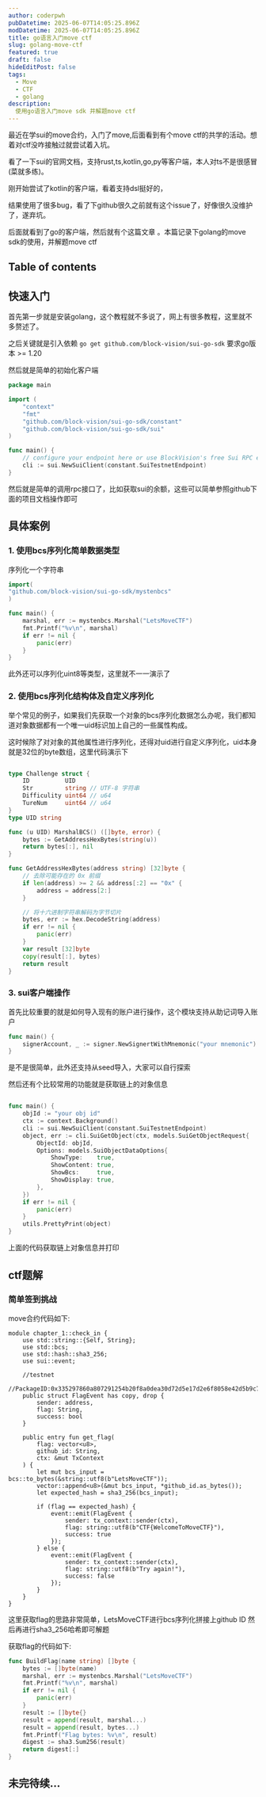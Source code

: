 ```yaml
---
author: coderpwh
pubDatetime: 2025-06-07T14:05:25.896Z
modDatetime: 2025-06-07T14:05:25.896Z
title: go语言入门move ctf
slug: golang-move-ctf
featured: true
draft: false
hideEditPost: false
tags:
  - Move
  - CTF
  - golang
description:
  使用go语言入门move sdk 并解题move ctf
---
```


最近在学sui的move合约，入门了move,后面看到有个move ctf的共学的活动。想着对ctf没咋接触过就尝试着入坑。


看了一下sui的官网文档，支持rust,ts,kotlin,go,py等客户端，本人对ts不是很感冒(菜就多练)。

刚开始尝试了kotlin的客户端，看着支持dsl挺好的，

结果使用了很多bug，看了下github很久之前就有这个issue了，好像很久没维护了，遂弃坑。

后面就看到了go的客户端，然后就有个这篇文章
。本篇记录下golang的move sdk的使用，并解题move ctf

## Table of contents

## 快速入门

首先第一步就是安装golang，这个教程就不多说了，网上有很多教程，这里就不多赘述了。

之后关键就是引入依赖 `go get github.com/block-vision/sui-go-sdk` 要求go版本 >= 1.20

然后就是简单的初始化客户端

```go
package main

import (
	"context"
	"fmt"
    "github.com/block-vision/sui-go-sdk/constant"
	"github.com/block-vision/sui-go-sdk/sui"
)

func main() {
	// configure your endpoint here or use BlockVision's free Sui RPC endpoint
	cli := sui.NewSuiClient(constant.SuiTestnetEndpoint)
}

```

然后就是简单的调用rpc接口了，比如获取sui的余额，这些可以简单参照github下面的项目文档操作即可

## 具体案例

### 1. 使用bcs序列化简单数据类型

序列化一个字符串
```go
import(
"github.com/block-vision/sui-go-sdk/mystenbcs"
)

func main() {
    marshal, err := mystenbcs.Marshal("LetsMoveCTF")
	fmt.Printf("%v\n", marshal)
	if err != nil {
		panic(err)
	}
}
```

此外还可以序列化uint8等类型，这里就不一一演示了

### 2. 使用bcs序列化结构体及自定义序列化

举个常见的例子，如果我们先获取一个对象的bcs序列化数据怎么办呢，我们都知道对象数据都有一个唯一uid标识加上自己的一些属性构成。

这时候除了对对象的其他属性进行序列化，还得对uid进行自定义序列化，uid本身就是32位的byte数组，这里代码演示下

```go

type Challenge struct {
	ID          UID
	Str         string // UTF-8 字符串
	Difficulity uint64 // u64
	TureNum     uint64 // u64
}
type UID string

func (u UID) MarshalBCS() ([]byte, error) {
	bytes := GetAddressHexBytes(string(u))
	return bytes[:], nil
}

func GetAddressHexBytes(address string) [32]byte {
	// 去除可能存在的 0x 前缀
	if len(address) >= 2 && address[:2] == "0x" {
		address = address[2:]
	}

	// 将十六进制字符串解码为字节切片
	bytes, err := hex.DecodeString(address)
	if err != nil {
		panic(err)
	}
	var result [32]byte
	copy(result[:], bytes)
	return result
}

```

### 3. sui客户端操作

首先比较重要的就是如何导入现有的账户进行操作，这个模块支持从助记词导入账户

```go
func main() { 
    signerAccount, _ := signer.NewSignertWithMnemonic("your mnemonic")
}
```

是不是很简单，此外还支持从seed导入，大家可以自行探索

然后还有个比较常用的功能就是获取链上的对象信息

```go

func main() { 
    objId := "your obj id"
    ctx := context.Background()
	cli := sui.NewSuiClient(constant.SuiTestnetEndpoint)
	object, err := cli.SuiGetObject(ctx, models.SuiGetObjectRequest{
		ObjectId: objId,
		Options: models.SuiObjectDataOptions{
			ShowType:    true,
			ShowContent: true,
			ShowBcs:     true,
			ShowDisplay: true,
		},
	})
	if err != nil {
		panic(err)
	}
	utils.PrettyPrint(object)
}

```

上面的代码获取链上对象信息并打印

## ctf题解

### 简单签到挑战

move合约代码如下:

```move
module chapter_1::check_in {
    use std::string::{Self, String};
    use std::bcs;
    use std::hash::sha3_256;
    use sui::event;

    //testnet
    //PackageID:0x335297860a807291254b20f8a0dea30d72d5e17d2e6f8058e42d5b9c72f0f0ef
    public struct FlagEvent has copy, drop {
        sender: address,
        flag: String,
        success: bool
    }

    public entry fun get_flag(
        flag: vector<u8>,
        github_id: String,
        ctx: &mut TxContext
    ) {
        let mut bcs_input = bcs::to_bytes(&string::utf8(b"LetsMoveCTF"));
        vector::append<u8>(&mut bcs_input, *github_id.as_bytes());
        let expected_hash = sha3_256(bcs_input);

        if (flag == expected_hash) {
            event::emit(FlagEvent {
                sender: tx_context::sender(ctx),
                flag: string::utf8(b"CTF{WelcomeToMoveCTF}"),
                success: true
            });
        } else {
            event::emit(FlagEvent {
                sender: tx_context::sender(ctx),
                flag: string::utf8(b"Try again!"),
                success: false
            });
        }
    }
}
```

这里获取flag的思路非常简单，LetsMoveCTF进行bcs序列化拼接上github ID 然后再进行sha3_256哈希即可解题

获取flag的代码如下:

```go
func BuildFlag(name string) []byte {
	bytes := []byte(name)
	marshal, err := mystenbcs.Marshal("LetsMoveCTF")
	fmt.Printf("%v\n", marshal)
	if err != nil {
		panic(err)
	}
	result := []byte{}
	result = append(result, marshal...)
	result = append(result, bytes...)
	fmt.Printf("Flag bytes: %v\n", result)
	digest := sha3.Sum256(result)
	return digest[:]
}
```

## 未完待续...



